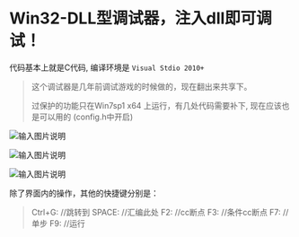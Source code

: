  
Win32-DLL型调试器，注入dll即可调试！
========

代码基本上就是C代码, 编译环境是 ```Visual Stdio 2010+```

 > 这个调试器是几年前调试游戏的时候做的，现在翻出来共享下。
 >  
 > 过保护的功能只在Win7sp1 x64 上运行，有几处代码需要补下, 现在应该也是可以用的 (config.h中开启)


![输入图片说明](http://git.oschina.net/uploads/images/2016/1112/183732_e8f850a9_632350.png "在这里输入图片标题")

![输入图片说明](http://git.oschina.net/uploads/images/2016/1112/183736_f0248972_632350.png "在这里输入图片标题")

![输入图片说明](http://git.oschina.net/uploads/images/2016/1112/183742_0ba40c5b_632350.png "在这里输入图片标题")

除了界面内的操作，其他的快捷键分别是：
       
> 
> Ctrl+G:      //跳转到
> SPACE: //汇编此处
> F2:    //cc断点
> F3:    //条件cc断点
> F7:    //单步
> F9:    //运行
> 